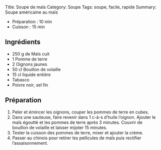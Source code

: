 Title: Soupe de maïs
Category: Soupe
Tags: soupe, facile, rapide
Summary: Soupe américaine au maïs

- Préparation : 10 min
- Cuisson : 15 min

## Ingrédients
- 250 g de Maïs cuit
- 1	Pomme de terre
- 2	Oignons jaunes
- 50 cl Bouillon de volaille
- 15 cl  liquide entière
- Tabasco
- Poivre noir, sel fin


## Préparation
1. Peler et émincer les oignons, couper les pommes de terre en cubes.
2. Dans une sauteuse, faire revenir dans 1 c-à-s d’huile l’oignon. Ajouter le maïs égoutté et les pommes de terre après 3 minutes. Couvrir de bouillon de volaille et laisser mijoter 15 minutes.
3. Tester la cuisson des pommes de terre, mixer et ajouter la crème.
4. Passer au chinois pour retirer les pellicules de maïs puis rectifier l’assaisonnement.